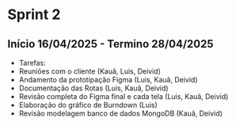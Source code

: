 # Sprint 2

## Início 16/04/2025 - Termino 28/04/2025

- Tarefas:
- Reuniões com o cliente (Kauã, Luis, Deivid)
- Andamento da prototipação Figma (Luis, Kauã, Deivid)
- Documentação das Rotas (Luis, Kauã, Deivid)
- Revisão completa do Figma final e cada tela (Luis, Kauã, Deivid)
- Elaboração do gráfico de Burndown (Luis)
- Revisão modelagem banco de dados MongoDB (Kauã, Deivid)
